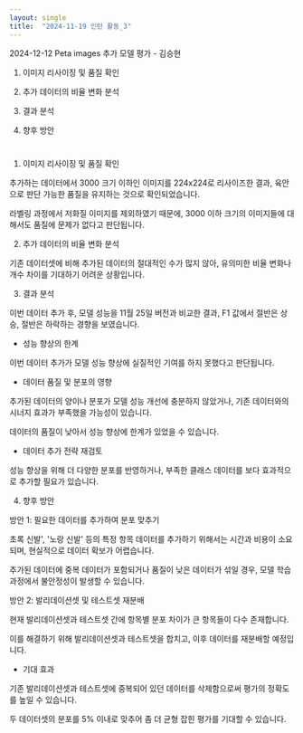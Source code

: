 ```yaml
---
layout: single
title:  "2024-11-19 인턴 활동_3"
---
```


2024-12-12 Peta images 추가 모델 평가 - 김승현

1. 이미지 리사이징 및 품질 확인

2. 추가 데이터의 비율 변화 분석

3. 결과 분석

4. 향후 방안
#
1. 이미지 리사이징 및 품질 확인

추가하는 데이터에서 3000 크기 이하인 이미지를 224x224로 리사이즈한 결과, 육안으로 판단 가능한 품질을 유지하는 것으로 확인되었습니다. 

라벨링 과정에서 저화질 이미지를 제외하였기 때문에, 3000 이하 크기의 이미지들에 대해서도 품질에 문제가 없다고 판단됩니다.

2. 추가 데이터의 비율 변화 분석

기존 데이터셋에 비해 추가된 데이터의 절대적인 수가 많지 않아, 유의미한 비율 변화나 개수 차이를 기대하기 어려운 상황입니다. 

3. 결과 분석

이번 데이터 추가 후, 모델 성능을 11월 25일 버전과 비교한 결과, F1 값에서 절반은 상승, 절반은 하락하는 경향을 보였습니다. 

- 성능 향상의 한계

이번 데이터 추가가 모델 성능 향상에 실질적인 기여를 하지 못했다고 판단됩니다.

- 데이터 품질 및 분포의 영향

추가된 데이터의 양이나 분포가 모델 성능 개선에 충분하지 않았거나, 기존 데이터와의 시너지 효과가 부족했을 가능성이 있습니다.

데이터의 품질이 낮아서 성능 향상에 한계가 있었을 수 있습니다.

- 데이터 추가 전략 재검토

성능 향상을 위해 더 다양한 분포를 반영하거나, 부족한 클래스 데이터를 보다 효과적으로 추가할 필요가 있습니다.

4. 향후 방안

방안 1: 필요한 데이터를 추가하여 분포 맞추기

초록 신발', '노랑 신발' 등의 특정 항목 데이터를 추가하기 위해서는 시간과 비용이 소요되며, 현실적으로 데이터 확보가 어렵습니다.

추가된 데이터에 중복 데이터가 포함되거나 품질이 낮은 데이터가 섞일 경우, 모델 학습 과정에서 불안정성이 발생할 수 있습니다.

방안 2: 발리데이션셋 및 테스트셋 재분배 

현재 발리데이션셋과 테스트셋 간에 항목별 분포 차이가 큰 항목들이 다수 존재합니다. 

이를 해결하기 위해 발리데이션셋과 테스트셋을 합치고, 이후 데이터를 재분배할 예정입니다.

- 기대 효과

기존 발리데이션셋과 테스트셋에 중복되어 있던 데이터를 삭제함으로써 평가의 정확도를 높일 수 있습니다.

두 데이터셋의 분포를 5% 이내로 맞추어 좀 더 균형 잡힌 평가를 기대할 수 있습니다.
